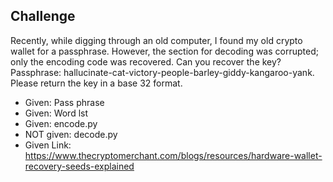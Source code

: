 ## Challenge 
Recently, while digging through an old computer, I found my old crypto wallet for a passphrase. However, the section for decoding was corrupted; only the encoding code was recovered. Can you recover the key? Passphrase: hallucinate-cat-victory-people-barley-giddy-kangaroo-yank. Please return the key in a base 32 format.


- Given: Pass phrase
- Given: Word lst
- Given: encode.py
- NOT given: decode.py
- Given Link: https://www.thecryptomerchant.com/blogs/resources/hardware-wallet-recovery-seeds-explained


